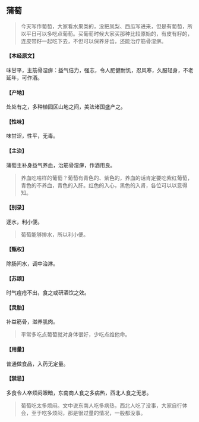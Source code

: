 ## 蒲萄

> 今天写作葡萄，大家看水果类的，没把凤梨、西瓜写进来，但是有葡萄，所以平日可以多吃点葡萄。买葡萄时候大家买那种比较原始的，有皮有籽的，连皮带籽一起吃下去，不但可以保养牙齿，还能治疗筋骨湿痹。

#### 【本经原文】
味甘平，主筋骨湿痹：益气倍力，强志，令人肥健耐饥，忍风寒，久服轻身，不老延年，可作酒。
#### 【产地】
处处有之，多种植园区山地之间，美法诸国盛产之。
#### 【性味】
味甘涩，性平，无毒。
#### 【主治】
蒲萄主补身益气养血，治筋骨湿痹，作酒用良。

> 养血吃啥样的葡萄？葡萄有青色的、紫色的，养血的话肯定要吃紫红葡萄，青色的不养血，青色的入肝。红色的入心，黑色的入肾，各位可以以意得知。

#### 【别录】
逐水，利小便。

> 葡萄能够排水，所以利小便。

#### 【甄权】
除肠间水，调中治淋。
#### 【苏颂】
时气痘疮不出，食之或研酒饮之效。
#### 【灵胎】
补益筋骨，滋养肌肉。

> 平常多吃点葡萄就对身体很好，少吃点维他命。

#### 【用量】
普通做食品，入药无定量。
#### 【禁忌】
多食令人卒烦闷眼暗，东南商人食之多病热，西北人食之无恙。

> 葡萄吃太多烦闷。文中说东南人吃多病热，西北人吃了没事，大家自行体会，至于吃多烦闷，那是很过量的情况，一般都没事。